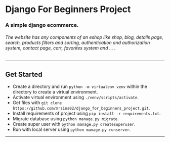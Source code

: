 # Django For Beginners Project
### A simple django ecommerce.

###### The website has any components of an eshop like shop, blog, details page, search, products filters and sorting, authentication and authorization system, contact page, cart, favorites system and ...  .

---

## Get Started

- Create a directory and run `python -m virtualenv venv` within the directory to create a virtual environment.
- Activate virtual environment using `./venv/scripts/activate`.
- Get files with `git clone https://github.com/mrsins02/django_for_beginners_project.git`.
- Install requirements of project using `pip install -r requirements.txt`.
- Migrate database using `python manage.py migrate`.
- Create super user with `python manage.py createsuperuser`.
- Run with local server using `python manage.py runserver`.

---
